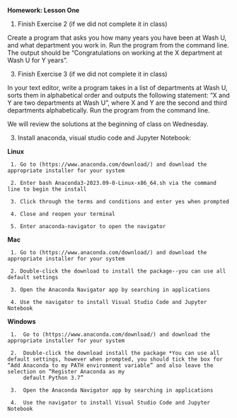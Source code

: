 **Homework: Lesson One**

1. Finish Exercise 2 (if we did not complete it in class)

Create a program that asks you how many years you have been at Wash U, and what department you work in. Run the program from the command line. The output should be “Congratulations on working at the X department at Wash U for Y years”.

3. Finish Exercise 3 (if we did not complete it in class) ​

In your text editor, write a program takes in a list of departments at Wash U, sorts them in alphabetical order and outputs the following statement: “X and Y are two departments at Wash U”, where X and Y are the second and third departments alphabetically. Run the program from the command line. ​

We will review the solutions at the beginning of class on Wednesday.


3. Install anaconda, visual studio code and Jupyter Notebook:

**Linux**

     1. Go to (https://www.anaconda.com/download/)​ and download the appropriate installer for your system
     
     2. Enter bash Anaconda3-2023.09-0-Linux-x86_64.sh via the command line to begin the install
     
     3. Click through the terms and conditions and enter yes when prompted
     
     4. Close and reopen your terminal
     
     5. Enter anaconda-navigator to open the navigator

**Mac**

     1. Go to (https://www.anaconda.com/download/)​ and download the appropriate installer for your system
     
     2. Double-click the download to install the package--you can use all default settings
     
     3. Open the Anaconda Navigator app by searching in applications
     
     4. Use the navigator to install Visual Studio Code and Jupyter Notebook

**Windows**

     1.  Go to (https://www.anaconda.com/download/)​ and download the appropriate installer for your system
     
     2.  Double-click the download install the package *You can use all default settings, however when prompted, you should tick the box for “Add Anaconda to my PATH environment variable” and also leave the selection on “Register Anaconda as my   
         default Python 3.7”
         
     3.  Open the Anaconda Navigator app by searching in applications
     
     4.  Use the navigator to install Visual Studio Code and Jupyter Notebook
     


     

